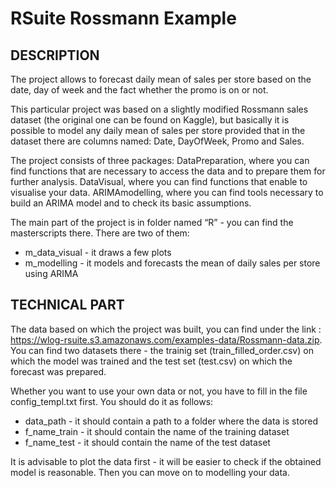 # RSuite Rossmann Example

## DESCRIPTION

The project allows to forecast daily mean of sales per store based on the date, day of week and the fact whether the promo is on or not.

This particular project was based on a slightly modified Rossmann sales dataset (the original one can be found on Kaggle), but basically it is possible to model any daily mean of sales per store provided that in the dataset there are columns named: Date, DayOfWeek, Promo and Sales.

The project consists of three packages:
 DataPreparation, where you can find functions that are necessary to access the data and to prepare them for further analysis.
 DataVisual, where you can find functions that enable to visualise your data.
 ARIMAmodelling, where you can find tools necessary to build an ARIMA model and to check its basic assumptions.

The main part of the project is in folder named “R” - you can find the masterscripts there. There are two of them:
* m_data_visual - it draws a few plots 
* m_modelling - it models and forecasts the mean of daily sales per store using ARIMA

## TECHNICAL PART

The data based on which the project was built, you can find under the link : https://wlog-rsuite.s3.amazonaws.com/examples-data/Rossmann-data.zip. You can find two datasets there -  the trainig set (train_filled_order.csv) on which the model was trained and the test set (test.csv) on which the forecast was prepared. 

Whether you want to use your own data or not, you have to fill in the file config_templ.txt first. You should do it as follows:
* data_path - it should contain a path to a folder where the data is stored
* f_name_train - it should contain the name of the training dataset
* f_name_test - it should contain the name of the test dataset

It is advisable to plot the data first - it will be easier to check if the obtained model is reasonable.
Then you can move on to modelling your data.
